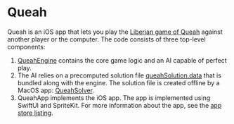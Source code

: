 # Queah

Queah is an iOS app that lets you play the [Liberian game of Queah](https://en.wikipedia.org/wiki/Liberian_Queah) against another player or the computer. The code consists of three top-level components:
1. [QueahEngine](QueahEngine) contains the core game logic and an AI capable of perfect play.
2. The AI relies on a precomputed solution file [queahSolution.data](QueahApp/Resources/queahSolution.data) that is bundled along with the engine. The solution file is created offline by a MacOS app: [QueahSolver](QueahSolver).
3. QueahApp implements the iOS app. The app is implemented using SwiftUI and SpriteKit. For more information about the app, see the [app store listing](https://apps.apple.com/us/app/queah/id6450433350/).
